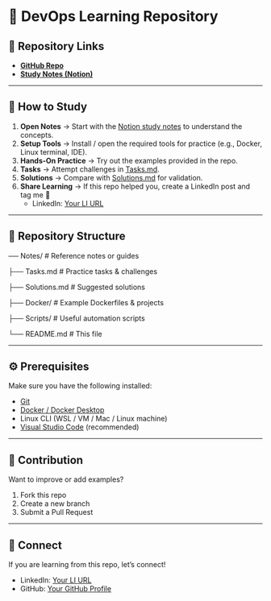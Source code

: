# 📘 DevOps Learning Repository  

## 🔗 Repository Links  
- [**GitHub Repo**](YOUR_GITHUB_REPO_URL)  
- [**Study Notes (Notion)**](YOUR_NOTION_LINK)  

---

## 🚀 How to Study  

1. **Open Notes** → Start with the [Notion study notes](YOUR_NOTION_LINK) to understand the concepts.  
2. **Setup Tools** → Install / open the required tools for practice (e.g., Docker, Linux terminal, IDE).  
3. **Hands-On Practice** → Try out the examples provided in the repo.  
4. **Tasks** → Attempt challenges in [Tasks.md](Tasks.md).  
5. **Solutions** → Compare with [Solutions.md](Solutions.md) for validation.  
6. **Share Learning** → If this repo helped you, create a LinkedIn post and tag me 🙂  
   - LinkedIn: [Your LI URL](YOUR_LI_URL)  

---

## 📂 Repository Structure  

── Notes/ # Reference notes or guides

├── Tasks.md # Practice tasks & challenges

├── Solutions.md # Suggested solutions

├── Docker/ # Example Dockerfiles & projects

├── Scripts/ # Useful automation scripts

└── README.md # This file


---

## ⚙️ Prerequisites  

Make sure you have the following installed:  
- [Git](https://git-scm.com/)  
- [Docker / Docker Desktop](https://www.docker.com/products/docker-desktop/)  
- Linux CLI (WSL / VM / Mac / Linux machine)  
- [Visual Studio Code](https://code.visualstudio.com/) (recommended)  

---

## 🙌 Contribution  

Want to improve or add examples?  

1. Fork this repo  
2. Create a new branch  
3. Submit a Pull Request  

---

## 📢 Connect  

If you are learning from this repo, let’s connect!  

- LinkedIn: [Your LI URL](YOUR_LI_URL)  
- GitHub: [Your GitHub Profile](YOUR_GITHUB_URL)  


